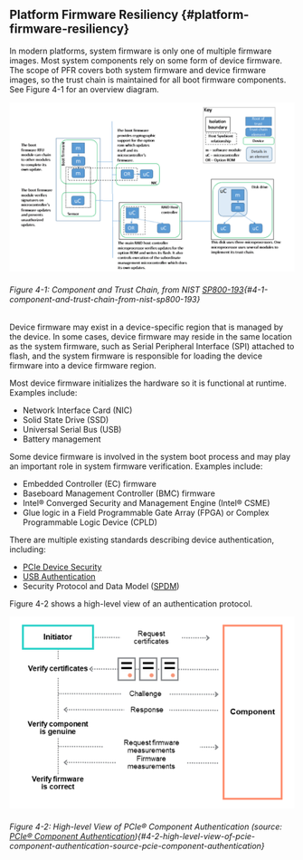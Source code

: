 <!--- @file
  platform-firmware-resiliency.md for Understanding the UEFI Secure Boot Chain

  Copyright (c) 2019, Intel Corporation. All rights reserved.<BR>

  Redistribution and use in source (original document form) and 'compiled'
  forms (converted to PDF, epub, HTML and other formats) with or without
  modification, are permitted provided that the following conditions are met:

  1) Redistributions of source code (original document form) must retain the
     above copyright notice, this list of conditions and the following
     disclaimer as the first lines of this file unmodified.

  2) Redistributions in compiled form (transformed to other DTDs, converted to
     PDF, epub, HTML and other formats) must reproduce the above copyright
     notice, this list of conditions and the following disclaimer in the
     documentation and/or other materials provided with the distribution.

  THIS DOCUMENTATION IS PROVIDED BY TIANOCORE PROJECT "AS IS" AND ANY EXPRESS OR
  IMPLIED WARRANTIES, INCLUDING, BUT NOT LIMITED TO, THE IMPLIED WARRANTIES OF
  MERCHANTABILITY AND FITNESS FOR A PARTICULAR PURPOSE ARE DISCLAIMED. IN NO
  EVENT SHALL TIANOCORE PROJECT  BE LIABLE FOR ANY DIRECT, INDIRECT, INCIDENTAL,
  SPECIAL, EXEMPLARY, OR CONSEQUENTIAL DAMAGES (INCLUDING, BUT NOT LIMITED TO,
  PROCUREMENT OF SUBSTITUTE GOODS OR SERVICES; LOSS OF USE, DATA, OR PROFITS;
  OR BUSINESS INTERRUPTION) HOWEVER CAUSED AND ON ANY THEORY OF LIABILITY,
  WHETHER IN CONTRACT, STRICT LIABILITY, OR TORT (INCLUDING NEGLIGENCE OR
  OTHERWISE) ARISING IN ANY WAY OUT OF THE USE OF THIS DOCUMENTATION, EVEN IF
  ADVISED OF THE POSSIBILITY OF SUCH DAMAGE.

-->

## Platform Firmware Resiliency {#platform-firmware-resiliency}

In modern platforms, system firmware is only one of multiple firmware images. Most system components rely on some form of device firmware. The scope of PFR covers both system firmware and device firmware images, so the trust chain is maintained for all boot firmware components. See Figure 4-1 for an overview diagram.

![](/media/image14.png)

###### Figure 4-1: Component and Trust Chain, from NIST [SP800-193](https://nvlpubs.nist.gov/nistpubs/SpecialPublications/NIST.SP.800-193.pdf){#4-1-component-and-trust-chain-from-nist-sp800-193}

Device firmware may exist in a device-specific region that is managed by the device. In some cases, device firmware may reside in the same location as the system firmware, such as Serial Peripheral Interface (SPI) attached to flash, and the system firmware is responsible for loading the device firmware into a device firmware region.

Most device firmware initializes the hardware so it is functional at runtime. Examples include:

*   Network Interface Card (NIC)
*   Solid State Drive (SSD)
*   Universal Serial Bus (USB)
*   Battery management

Some device firmware is involved in the system boot process and may play an important role in system firmware verification. Examples include:

*   Embedded Controller (EC) firmware
*   Baseboard Management Controller (BMC) firmware
*   Intel® Converged Security and Management Engine (Intel® CSME)
*   Glue logic in a Field Programmable Gate Array (FPGA) or Complex Programmable Logic Device (CPLD)

There are multiple existing standards describing device authentication, including:

*   [PCIe Device Security](https://www.intel.com/content/www/us/en/io/pci-express/pcie-device-security-enhancements-spec.html)
*   [USB Authentication](https://www.usb.org/document-library/usb-authentication-specification-rev-10-ecn-and-errata-through-january-7-2019)
*   Security Protocol and Data Model ([SPDM](https://www.dmtf.org/sites/default/files/standards/documents/DSP0274_0.9.0a.pdf))

Figure 4-2 shows a high-level view of an authentication protocol.

![](/media/image15.png)

###### Figure 4-2: High-level View of PCIe® Component Authentication (source: [PCIe® Component Authentication](https://pcisig.com/pcie%C2%AE-component-authentication)){#4-2-high-level-view-of-pcie-component-authentication-source-pcie-component-authentication}
